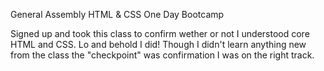 General Assembly HTML &amp; CSS One Day Bootcamp

Signed up and took this class to confirm wether or not I understood core HTML and CSS.
Lo and behold I did! Though I didn't learn anything new from the class the "checkpoint" was confirmation I was on the right track.
